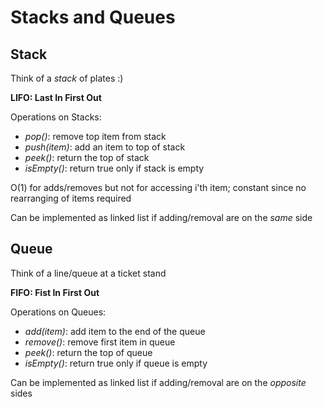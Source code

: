 # Stacks and Queues

## Stack

Think of a _stack_ of plates :)

**LIFO: Last In First Out**

Operations on Stacks:

- _pop()_: remove top item from stack
- _push(item)_: add an item to top of stack
- _peek()_: return the top of stack
- _isEmpty()_: return true only if stack is empty

O(1) for adds/removes but not for accessing i'th item; constant since no rearranging of items required

Can be implemented as linked list if adding/removal are on the _same_ side

## Queue

Think of a line/queue at a ticket stand

**FIFO: Fist In First Out**

Operations on Queues:

- _add(item)_: add item to the end of the queue
- _remove()_: remove first item in queue
- _peek()_: return the top of queue
- _isEmpty()_: return true only if queue is empty

Can be implemented as linked list if adding/removal are on the _opposite_ sides